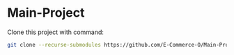 # Main-Project
Clone this project with command:
```bash
git clone --recurse-submodules https://github.com/E-Commerce-O/Main-Project.git
```
